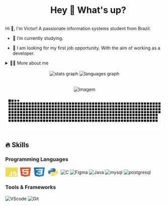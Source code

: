 <!--título-->
<div id="user-content-toc">
  <ul align="center">
    <summary><h1 style="display: inline-block">Hey 👋 What's up?</h1></summary>
</div>

<!-- Presentation -->
<p>
  Hi 👋, I'm Victor! A passionate information systems student from Brazil.

  - 🌱 I’m currently studying.

  - 🔭 I am looking for my first job opportunity. With the aim of working as a developer.
</p>

<!-- Dropdown -->
<details>
  <summary>👨‍💻 More about me</summary>

  - 💬 I am 23 years old, currently living in Brazil.
</br><a href = "mailto:victorgomessc@gmail.com"><img src="https://img.shields.io/badge/-Gmail-%23333?style=for-the-badge&logo=gmail&logoColor=white" target="_blank"></a>

</details>
<br>
<!-- GithubStats -->
<div align="center">
  <img src="https://github-readme-stats.vercel.app/api?username=victor3g&hide_title=false&hide_rank=false&show_icons=true&include_all_commits=true&count_private=true&disable_animations=false&theme=dracula&locale=en&hide_border=false&order=1" height="150" alt="stats graph"  />
  <img src="https://github-readme-stats.vercel.app/api/top-langs?username=victor3g&locale=en&hide_title=false&layout=compact&card_width=320&langs_count=5&theme=dracula&hide_border=false&order=2" height="150" alt="languages graph"  />
</div>
<br>
<!-- GIF -->
<p align="center">
  <img align="center" src="Aquario.gif" alt="Imagem">
</p>

![snake gif](github-contribution-grid-snake-dark.svg)

## 🔥 Skills
<!-- Skills: Programming Languages -->
  <div style="flex-basis: 48%;">
    <h3>Programming Languages</h3>
    <img align="center" alt="Js" height="30" width="40" src="https://raw.githubusercontent.com/devicons/devicon/master/icons/javascript/javascript-plain.svg">
    <img align="center" alt="HTML" height="30" width="40" src="https://raw.githubusercontent.com/devicons/devicon/master/icons/html5/html5-original.svg">
    <img align="center" alt="CSS" height="30" width="40" src="https://raw.githubusercontent.com/devicons/devicon/master/icons/css3/css3-original.svg">
    <img align="center" alt="Python" height="30" width="40" src="https://raw.githubusercontent.com/devicons/devicon/master/icons/python/python-original.svg">
    <img align="center" alt="C" height="30" width="40" src="https://cdn.jsdelivr.net/gh/devicons/devicon/icons/c/c-original.svg">
    <img align="center" alt="Figma" height="30" width="40" src="https://cdn.jsdelivr.net/gh/devicons/devicon/icons/figma/figma-original.svg">
    <img align="center" alt="Java" height="30" width="40" src="https://cdn.jsdelivr.net/gh/devicons/devicon/icons/java/java-original.svg">
    <img align="center" alt="mysql" height="30" width="40" src="https://cdn.jsdelivr.net/gh/devicons/devicon/icons/mysql/mysql-original.svg">
    <img align="center" alt="postgresql" height="30" width="40" src="https://cdn.jsdelivr.net/gh/devicons/devicon/icons/postgresql/postgresql-original.svg">
  </div>
  
  <!-- Skills: Tools & Frameworks -->
  <div style="flex-basis: 48%;">
    <h3>Tools & Frameworks</h3>
    <img align="center" alt="VScode" height="30" width="40" src="https://cdn.jsdelivr.net/gh/devicons/devicon/icons/vscode/vscode-original.svg">
    <img align="center" alt="Git" height="30" width="40" src="https://cdn.jsdelivr.net/gh/devicons/devicon/icons/git/git-original.svg">
  </div>
